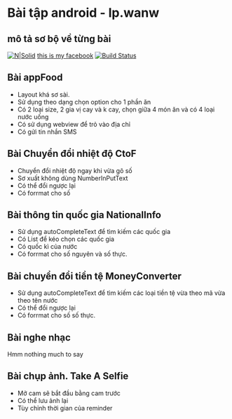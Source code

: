 # Bài tập android - lp.wanw
## mô tả sơ bộ về từng bài

[![N|Solid](https://cldup.com/dTxpPi9lDf.thumb.png)](https://nodesource.com/products/nsolid)
[this is my facebook](https://www.facebook.com/vinsrayleigh/)
[![Build Status](https://travis-ci.org/joemccann/dillinger.svg?branch=master)](https://travis-ci.org/joemccann/dillinger)
## Bài appFood
- Layout khá sơ sài.
- Sử dụng theo dạng chọn option cho 1 phần ăn
- Có 2 loại size, 2 gia vị cay và k cay, chọn giữa 4 món ăn và có 4 loại nước uống
- Có sử dụng webview để trỏ vào địa chỉ
- Có gửi tin nhắn SMS

## Bài Chuyển đổi nhiệt độ CtoF
- Chuyển đổi nhiệt độ ngay khi vừa gõ số
- Sơ xuất không dùng NumberInPutText
- Có thể đổi ngược lại
- Có forrmat cho số

## Bài thông tin quốc gia NationalInfo
- Sử dụng autoCompleteText để tìm kiếm các quốc gia
- Có List để kéo chọn các quốc gia
- Có quốc kì của nước
- Có forrmat cho số nguyên và số thực.

## Bài chuyển đổi tiền tệ MoneyConverter

- Sử dụng autoCompleteText để tìm kiếm các loại tiền tệ vừa theo mã vừa theo tên nước
- Có thể đổi ngược lại
- Có forrmat cho số số thực.

## Bài nghe nhạc

Hmm nothing much to say
## Bài chụp ảnh. Take A Selfie
- Mở cam sẽ bắt đầu bằng cam trước
- Có thể lưu ảnh lại
- Tùy chỉnh thời gian của reminder
